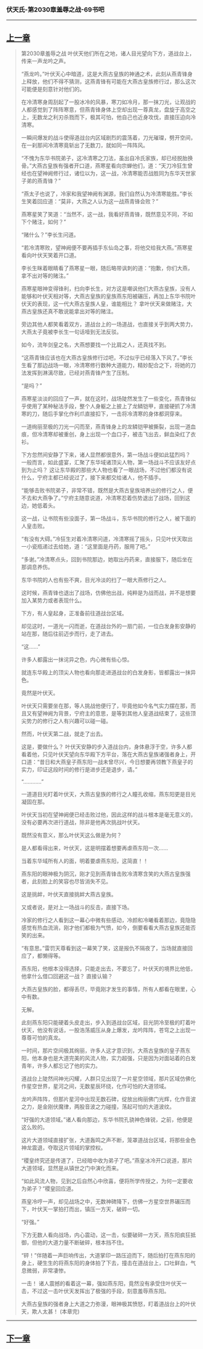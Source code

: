 ### 伏天氏-第2030章羞辱之战-69书吧

--------
[上一章](./cc9e07e79d146c9a448efa8f1076352a.md)
--------


>
>
>
>第2030章羞辱之战
>叶伏天他们所在之地，诸人目光望向下方，道战台上，传来一声龙吟之声。
>
>“燕龙吟。”叶伏天心中暗道，这是大燕古皇族的神通之术，此刻从燕青锋身上释放，他们不得不猜测，这燕青锋有可能在大燕古皇族修行过，那么这次可能便是刻意针对他们的。
>
>在冷清寒身周刮起了一股冰冷的风暴，寒刀如冷月，那一抹刀光，让观战的人都感觉到了阵阵寒意，但燕青锋身体上空却出现一尊真龙，盘旋于高空之上，无数龙之利刃杀戮而下，极其可怕，他自己也近身攻伐，直接压迫向冷清寒。
>
>一瞬间爆发的战斗使得道战台内区域剧烈的震荡着，刀光璀璨，劈开空间，在一刹那间冷清寒竟斩出了无数刀，就如同一阵阵风。
>
>“不愧为东华书院弟子，这冷清寒之刀法，虽出自冷氏家族，却已经脱胎换骨。”大燕古皇族有强者开口道，燕寒星看向宗蝉他们，道：“天刀冷狂生曾经也在望神阙修行过，诸位以为，这一战，冷清寒能否战胜同为东华天世家子弟的燕青锋？”
>
>“燕太子也说了，冷家和我望神阙有渊源，我们自然认为冷清寒能胜。”李长生笑着回应道：“莫非，大燕之人认为这一战燕青锋会败？”
>
>燕寒星笑了笑道：“当然不，这一战，我看好燕青锋，既然意见不同，不如下个赌注，如何？”
>
>“赌什么？”李长生问道。
>
>“若冷清寒败，望神阙便不要再插手东仙岛之事，将他交给我大燕。”燕寒星看向叶伏天笑着开口道。
>
>李长生眯着眼睛看了燕寒星一眼，随后略带讽刺的道：“抱歉，你们大燕，拿不出对等的赌注。”
>
>燕寒星眼神变得锋利，扫向李长生，对方这是嘲讽他们大燕古皇族，没有人能够和叶伏天相对等，大燕古皇族的皇族燕东阳被碾压，再加上东华书院叶伏天的表现，这一代大燕古皇族人皇，谁能相比？
>拿叶伏天来做赌注，大燕古皇族还真不敢说能拿出对等的赌注。
>
>旁边其他人都笑看着双方，道战台上的一场道战，也直接关乎到两大势力，大燕太子竟被李长生一句话噎到无法反驳。
>
>如今，流年剑皇之名，大燕想要找一个比肩之人，还真找不到。
>
>“这燕青锋应该也在大燕古皇族修行过吧，不过似乎已经落入下风了。”李长生看了那边战场一眼，冷清寒修行数种大道能力，精妙配合之下，将她的刀法发挥到淋漓尽致，已经对燕青锋产生了压制。
>
>“是吗？”
>
>燕寒星淡淡的回应了一声，就在这时，战场陡然发生了一些变化，燕青锋似乎使用了某种秘法手段，整个人身躯之上披上了龙鳞铠甲，直接硬抓了冷清寒的刀，随后手掌化作利爪直接扣下，一击将冷清寒的身体都洞穿来。
>
>一道绚丽至极的刀光一闪而至，燕青锋身上的龙鳞铠甲被撕裂，出现一道血痕，但冷清寒却被重创，身上出现一个血口子，被击飞出去，鲜血染红了衣衫。
>
>下方忽然间安静了下来，诸人显然都很意外，第一场战斗便如此猛烈吗？
>一般而言，如此盛宴，汇聚了东华域诸顶尖人物，第一场战斗不应该友好点到为止吗？
>这让东华殿的那些大人物也看了一眼战场，不过他们都没有说什么，宁府主都已经说过了，接下来都交给诸人，他不插手。
>
>“能够击败书院弟子，非常不错，既然是大燕古皇族培养出的修行之人，便不去和大燕争了。”宁府主随意说道，冷清寒忍着伤势退出了战场，回到这边，她低着头。
>
>这一战，让书院有些没面子，第一场战斗，东华书院的修行之人，被下面的人皇击败。
>
>“有没有大碍。”冷狂生对着冷清寒问道，冷清寒摇了摇头，只见叶伏天取出一小瓷瓶递过去给她，道：“这里面是丹药，服用了吧。”
>
>“多谢。”冷清寒点头，回到书院那边，她取出丹药来，直接服下，随后坐在那调息养伤。
>
>东华书院的人也有些不爽，目光冷淡的扫了一眼大燕修行之人。
>
>这时候，燕青锋也退出了战场，仿佛他出战，纯粹是为战而战，并不是想要加入某势力或者表现什么。
>
>下方，有人皇起身，正准备前往道战台区域。
>
>却见这时，一道光一闪而逝，在道战台外的一扇门前，一位白发身影安静的站在那，随后往前迈步而行，走了进去。
>
>“这……”
>
>许多人都露出一抹诧异之色，内心微有些心惊。
>
>就连东华殿上的顶尖人物也看向那走进道战台的白发身影，皆都露出一抹异色。
>
>竟然是叶伏天。
>
>叶伏天只需要坐在那，等人挑战他便行了，毕竟他如今名气实力摆在那，而且又有望神阙为背景，宁府主的意思，是等到其他人皇道战结束了，这些顶尖势力的修行之人有兴趣可以碰一碰。
>
>然而，叶伏天第二战，就走了出去。
>
>这是，要做什么？
>叶伏天安静的步入道战台内，身体悬浮于空，许多人都看着他，只见叶伏天望向东华殿下方平台，落在大燕古皇族诸强者身上，开口道：“昔日和大燕皇子燕东阳一战未曾尽兴，今日想要再领教下燕皇子的实力，印证这段时间的修行是进步还是退步，请。”
>
>“…………”
>
>一道道目光盯着叶伏天，大燕古皇族的修行之人瞳孔收缩，燕东阳更是目光凝固在那。
>
>叶伏天当初在望神阙便已经击败过他，因此这样的战斗根本是毫无意义的，没有必要再次进行道战，除非是他再次挑战叶伏天。
>
>既然没有意义，那么叶伏天这么做是为何？
>
>是人都看得出来，叶伏天，这是明摆着想要再虐燕东阳一次……
>
>当着东华域所有人的面，明着要虐燕东阳，这简直！！
>
>燕东阳的眼神极为阴沉，刚才见到燕青锋击败冷清寒含笑的大燕古皇族强者，此刻脸上的笑容也尽皆消失不见。
>
>这是挑衅，叶伏天直接挑衅大燕古皇族。
>
>又或者说，是对上一场战斗的反击，直接下场。
>
>冷家的修行之人看到这一幕心中微有些感动，冷颜和冷曦看着那边，竟隐隐感觉有热血流淌，刚才他们都极为气愤，如今，倒要看看大燕古皇族还能否笑的出来。
>
>“有意思。”雷罚天尊看到这一幕笑了笑，这是报仇不隔夜了，当场就直接回应了，都懒得等。
>
>燕东阳，他根本没得选择，只能走出去，不要忘了，叶伏天的境界比他低，他拿什么借口回避这一战？
>直接认输？
>
>大燕古皇族的脸，都得丢尽，毕竟刚才发生的事情，所有人都看在眼里，心中有数。
>
>无解。
>
>此刻燕东阳只能硬着头皮走出，步入到道战台区域，目光阴冷至极的盯着叶伏天，他没有说话，一股浩荡威压从身上爆发，龙吟阵阵，苍穹之上出现一尊尊可怕的真龙。
>
>一时间，那片空间极其绚丽，许多人这才意识到，大燕古皇族的皇子燕东阳，他本身也是大道完美的风流人物，实力超强，只是因为对面站着的白发青年，许多人都忘记了他的实力。
>
>道战台上陡然间神光闪耀，人群只见出现了一片星空领域，那片区域仿佛化作星空世界，星河之间，无数星辰环绕，化作可怕的大道领域。
>
>龙吟声阵阵，但那片星河中出现无数石碑，绽放出绚丽佛门光辉，化作音波之力，是金刚伏魔律，两股音波之力碰撞，荡起可怕的大道波纹。
>
>“好强的大道领域。”诸人看向那边，东华书院孔骁神色锋锐，之前，他便是这么败的。
>
>这片大道领域直接扩张，大道轰鸣之声不断，笼罩道战台区域，将那些金色神龙震退，夺取这片领域的掌控权。
>
>“稷皇终究还是传道了，已经暗中收为弟子了吧。”燕皇冰冷开口说道，那片大道领域，显然是从镇世之门中演化而来。
>
>“如此风流人物，见到之后自然心中欣喜，便将所学传授之，为何一定要收为弟子？”稷皇回应道。
>
>燕皇冷哼一声，却见战场之中，无数神碑降下，仿佛一方星空世界碾压而下，叶伏天一掌拍打而出，镇压一方天，破碎一切。
>
>“好强。”
>
>下方无数人看向战场，内心震动，这一击，似要破碎一方天，燕东阳疯狂抵御，但他的大道力量不断破碎，根本挡不住。
>
>“砰！”伴随着一声巨响传出，大道掌印一路压迫而下，随后拍打在燕东阳的身上，硬生生的将燕东阳的身体拍了下去，撞击在道战台上，口吐鲜血，气息微弱，非常凄惨。
>
>一击！
>诸人震撼的看着这一幕，强如燕东阳，竟然没有承受住叶伏天一击，不过这一击叶伏天发挥出了极强的手段，刻意羞辱燕东阳。
>
>大燕古皇族的强者身上大道之力弥漫，眼神极其愤怒，盯着道战台上的叶伏天，欺人太甚！
>(本章完)
>
>

--------
[下一章](./fe740db5e3a4d6ea58ad04009f8e2fb8.md)
--------
